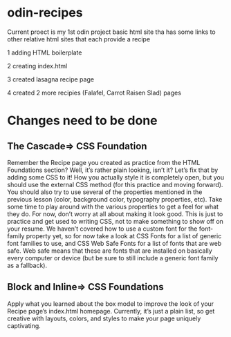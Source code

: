 # odin-recipes

Current proect is my 1st odin project 
basic html site tha has some links to other relative html sites that each provide a recipe 

1 adding HTML boilerplate 

2 creating index.html 

3 created lasagna recipe page

4 created 2 more recipies (Falafel, Carrot Raisen Slad) pages

# Changes need to be done 

## The Cascade=> CSS Foundation
Remember the Recipe page you created as practice from the HTML Foundations section? Well, it’s rather plain looking, isn’t it? Let’s fix that by adding some CSS to it!
How you actually style it is completely open, but you should use the external CSS method (for this practice and moving forward). You should also try to use several of the properties mentioned in the previous lesson (color, background color, typography properties, etc). Take some time to play around with the various properties to get a feel for what they do. For now, don’t worry at all about making it look good. This is just to practice and get used to writing CSS, not to make something to show off on your resume.
We haven’t covered how to use a custom font for the font-family property yet, so for now take a look at CSS Fonts for a list of generic font families to use, and CSS Web Safe Fonts for a list of fonts that are web safe. Web safe means that these are fonts that are installed on basically every computer or device (but be sure to still include a generic font family as a fallback).

## Block and Inline=> CSS Foundations
Apply what you learned about the box model to improve the look of your Recipe page’s index.html homepage. Currently, it’s just a plain list, so get creative with layouts, colors, and styles to make your page uniquely captivating.